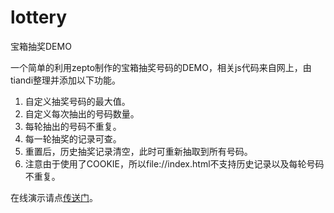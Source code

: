 # lottery
宝箱抽奖DEMO

一个简单的利用zepto制作的宝箱抽奖号码的DEMO，相关js代码来自网上，由tiandi整理并添加以下功能。
1. 自定义抽奖号码的最大值。
2. 自定义每次抽出的号码数量。
3. 每轮抽出的号码不重复。
4. 每一轮抽奖的记录可查。
5. 重置后，历史抽奖记录清空，此时可重新抽取到所有号码。
6. 注意由于使用了COOKIE，所以file://index.html不支持历史记录以及每轮号码不重复。

在线演示请点[传送门](http://www.tiandiyoyo.com/apps/lottery)。
